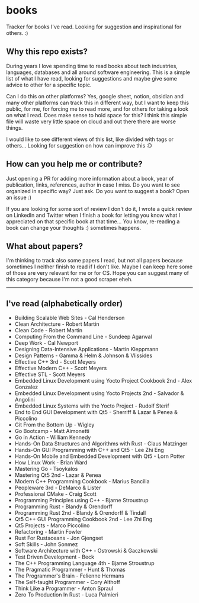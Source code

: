 # books
Tracker for books I've read. Looking for suggestion and inspirational for others. :)

## Why this repo exists?

During years I love spending time to read books about tech industries, languages, databases and all around software engineering. This is a simple list of what I have read, looking for suggestions and maybe give some advice to other for a specific topic.

Can I do this on other platforms? Yes, google sheet, notion, obsidian and many other platforms can track this in different way, but I want to keep this public, for me, for forcing me to read more, and for others for taking a look on what I read. 
Does make sense to hold space for this? I think this simple file will waste very little space on cloud and out there there are worse things.

I would like to see different views of this list, like divided with tags or others... Looking for suggestion on how can improve this :D

## How can you help me or contribute?

Just opening a PR for adding more information about a book, year of publication, links, references, author in case I miss.
Do you want to see organized in specific way? Just ask.
Do you want to suggest a book? Open an issue :)

If you are looking for some sort of review I don't do it, I wrote a quick review on LinkedIn and Twitter when I finish a book for letting you know what I appreciated on that specific book at that time... You know, re-reading a book can change your thoughts :) sometimes happens.


## What about papers?

I'm thinking to track also some papers I read, but not all papers because sometimes I neither finish to read if I don't like. Maybe I can keep here some of those are very relevant for me or for CS. Hope you can suggest many of this category because I'm not a good scraper eheh.

----------

## I've read (alphabetically order)

- Building Scalable Web Sites - Cal Henderson
- Clean Architecture - Robert Martin
- Clean Code - Robert Martin
- Computing From the Command Line - Sundeep Agarwal
- Deep Work - Cal Newport
- Designing Data-Intensive Applications - Martin Kleppmann
- Design Patterns - Gamma & Helm & Johnson & Vlissides
- Effective C++ 3rd - Scott Meyers
- Effective Modern C++ - Scott Meyers
- Effective STL - Scott Meyers
- Embedded Linux Development using Yocto Project Cookbook 2nd - Alex Gonzalez
- Embedded Linux Development using Yocto Projects 2nd - Salvador & Angolini
- Embedded Linux Systems with the Yocto Project - Rudolf Sterif
- End to End GUI Development with Qt5 - Sherriff & Lazar & Penea & Piccolino
- Git From the Bottom Up - Wigley
- Go Bootcamp - Matt Aimonetti
- Go in Action - William Kennedy
- Hands-On Data Structures and Algorithms with Rust - Claus Matzinger
- Hands-On GUI Programming with C++ and Qt5 - Lee Zhi Eng
- Hands-On Mobile and Embedded Development with Qt5 - Lorn Potter
- How Linux Work - Brian Ward
- Mastering Go - Tsoykalos
- Mastering Qt5 2nd - Lazar & Penea
- Modern C++ Programming Cookbook - Marius Bancilia
- Peopleware 3rd - DeMarco & Lister
- Professional CMake - Craig Scott
- Programming Principles using C++ - Bjarne Stroustrup
- Programming Rust - Blandy & Orendorff
- Programming Rust 2nd - Blandy & Orendorff & Tindall
- Qt5 C++ GUI Programming Cookbook 2nd - Lee Zhi Eng
- Qt5 Projects - Marco Piccolino
- Refactoring - Martin Fowler
- Rust For Rustaceans - Jon Gjengset
- Soft Skills - John Sonmez
- Software Architecture with C++ - Ostrowski & Gaczkowski
- Test Driven Development - Beck
- The C++ Programming Language 4th - Bjarne Stroustrup
- The Pragmatic Programmer - Hunt & Thomas
- The Programmer's Brain - Felienne Hermans
- The Self-taught Programmer - Cory Althoff
- Think Like a Programmer - Anton Spraul
- Zero To Production In Rust - Luca Palmieri
